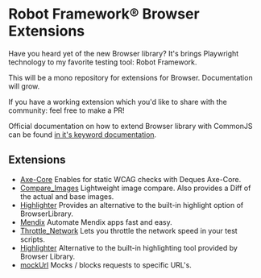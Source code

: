 # Robot Framework® Browser Extensions

Have you heard yet of the new Browser library? It's brings Playwright technology to my favorite testing tool: Robot Framework.

This will be a mono repository for extensions for Browser. Documentation will grow. 

If you have a working extension which you'd like to share with the community: feel free to make a PR!


Official documentation on how to extend Browser library with CommonJS can be found [in it's keyword documentation](https://marketsquare.github.io/robotframework-browser/Browser.html#Extending%20Browser%20library%20with%20a%20JavaScript%20module).

## Extensions

- [Axe-Core](https://github.com/MarketSquare/robotframework-browser-extensions/tree/main/Axe-Core)
  Enables for static WCAG checks with Deques Axe-Core.
- [Compare_Images](https://github.com/MarketSquare/robotframework-browser-extensions/tree/main/Compare_Images)
  Lightweight image compare. Also provides a Diff of the actual and base images.
- [Highlighter](https://github.com/MarketSquare/robotframework-browser-extensions/tree/main/Highlighter)
  Provides an alternative to the built-in highlight option of BrowserLibrary.
- [Mendix](https://github.com/MarketSquare/robotframework-browser-extensions/tree/main/Mendix)
  Automate Mendix apps fast and easy.
- [Throttle_Network](https://github.com/MarketSquare/robotframework-browser-extensions/tree/main/Throttle_Network)
  Lets you throttle the network speed in your test scripts.
- [Highlighter](https://github.com/MarketSquare/robotframework-browser-extensions/tree/main/Highlighter)
  Alternative to the built-in highlighting tool provided by Browser Library.
- [mockUrl](https://github.com/MarketSquare/robotframework-browser-extensions/tree/main/mockUrl)
  Mocks / blocks requests to specific URL's.
